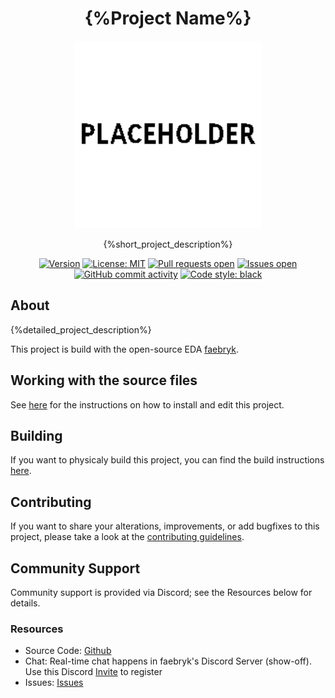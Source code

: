 <div align="center">

# {%Project Name%}

<img height=300 title="Render front" src="./build/visuals/render_front.png"/>
<br/>

{%short_project_description%}

[![Version](https://img.shields.io/github/v/tag/{%git_owner%}/{%git_project_name%})](https://github.com/{%git_owner%}/{%git_project_name%}/releases) [![License: MIT](https://img.shields.io/badge/License-MIT-yellow.svg)](https://github.com/{%git_owner%}/{%git_project_name%}/blob/main/LICENSE) [![Pull requests open](https://img.shields.io/github/issues-pr/{%git_owner%}/{%git_project_name%})](https://github.com/{%git_owner%}/{%git_project_name%}/pulls) [![Issues open](https://img.shields.io/github/issues/{%git_owner%}/{%git_project_name%})](https://github.com/{%git_owner%}/{%git_project_name%}/issues) [![GitHub commit activity](https://img.shields.io/github/commit-activity/m/{%git_owner%}/{%git_project_name%})](https://github.com/{%git_owner%}/{%git_project_name%}/commits/main) [![Code style: black](https://img.shields.io/badge/code%20style-black-000000.svg)](https://github.com/psf/black)

</div>

## About

{%detailed_project_description%}

This project is build with the open-source EDA [faebryk](https://github.com/faebryk/faebryk).


## Working with the source files

See [here](./docs/development.md) for the instructions on how to install and edit this project.

## Building

If you want to physicaly build this project, you can find the build instructions [here](./docs/build_instructions.md).

## Contributing

If you want to share your alterations, improvements, or add bugfixes to this project, please take a look at the [contributing guidelines](./docs/CONTRIBUTING.md).

## Community Support

Community support is provided via Discord; see the Resources below for details.

### Resources

- Source Code: [Github](https://github.com/{%git_owner%}/{%git_project_name%})
- Chat: Real-time chat happens in faebryk's Discord Server (show-off). Use this Discord [Invite](https://discord.gg/95jYuPmnUW) to register
- Issues: [Issues](https://github.com/{%git_owner%}/{%git_project_name%}/issues)
